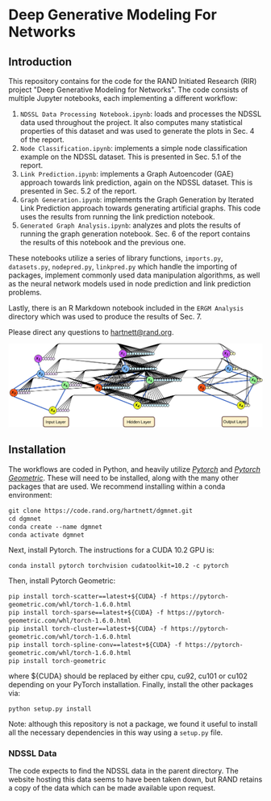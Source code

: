 # Deep Generative Modeling For Networks

## Introduction
This repository contains for the code for the RAND Initiated Research (RIR) project "Deep Generative Modeling for Networks". The code consists of multiple Jupyter notebooks, each implementing a different workflow:
  1. `NDSSL Data Processing Notebook.ipynb`: loads and processes the NDSSL data used throughout the project. It also computes many statistical properties of this dataset and was used to generate the plots in Sec. 4 of the report.
  2. `Node Classification.ipynb`: implements a simple node classification example on the NDSSL dataset. This is presented in Sec. 5.1 of the report.
  3. `Link Prediction.ipynb`: implements a Graph Autoencoder (GAE) approach towards link prediction, again on the NDSSL dataset. This is presented in Sec. 5.2 of the report.
  4. `Graph Generation.ipynb`: implements the Graph Generation by Iterated Link Prediction approach towards generating artificial graphs. This code uses the results from running the link prediction notebook.
  5. `Generated Graph Analysis.ipynb`: analyzes and plots the results of running the graph generation notebook. Sec. 6 of the report contains the results of this notebook and the previous one.

These notebooks utilize a series of library functions, `imports.py`, `datasets.py`, `nodepred.py`, `linkpred.py` which handle the importing of packages, implement commonly used data manipulation algorithms, as well as the neural network models used in node prediction and link prediction problems.

Lastly, there is an R Markdown notebook included in the `ERGM Analysis` directory which was used to produce the results of Sec. 7.

Please direct any questions to <hartnett@rand.org>.

![mlp_vs_gnn.png](mlp_vs_gnn.png "Graph Neural Networks")

## Installation
The workflows are coded in Python, and heavily utilize [*Pytorch*](https://pytorch.org/) and [*Pytorch Geometric*](https://pytorch-geometric.readthedocs.io/en/latest/). These will need to be installed, along with the many other packages that are used. We recommend installing within a conda environment:

```
git clone https://code.rand.org/hartnett/dgmnet.git
cd dgmnet
conda create --name dgmnet
conda activate dgmnet
```

Next, install Pytorch. The instructions for a CUDA 10.2 GPU is:

```
conda install pytorch torchvision cudatoolkit=10.2 -c pytorch
```

Then, install Pytorch Geometric:

```
pip install torch-scatter==latest+${CUDA} -f https://pytorch-geometric.com/whl/torch-1.6.0.html
pip install torch-sparse==latest+${CUDA} -f https://pytorch-geometric.com/whl/torch-1.6.0.html
pip install torch-cluster==latest+${CUDA} -f https://pytorch-geometric.com/whl/torch-1.6.0.html
pip install torch-spline-conv==latest+${CUDA} -f https://pytorch-geometric.com/whl/torch-1.6.0.html
pip install torch-geometric
```
where ${CUDA} should be replaced by either cpu, cu92, cu101 or cu102 depending on your PyTorch installation. Finally, install the other packages via:
```
python setup.py install
```

Note: although this repository is not a package, we found it useful to install all the necessary dependencies in this way using a `setup.py` file.

### NDSSL Data
The code expects to find the NDSSL data in the parent directory. The website hosting this data seems to have been taken down, but RAND retains a copy of the data which can be made available upon request.
